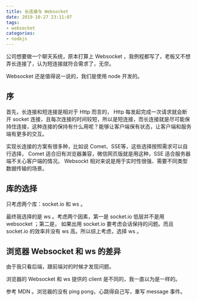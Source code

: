 ```yaml
---
title: 长连接与 Websocket
date: 2019-10-27 23:11:07
tags:
- websocket
categories:
- nodejs
---
```


公司想要做一个聊天系统，原本打算上 Websocket ，我例程都写了，老板又不想弄长连接了，认为短连接就符合需求了，无奈。

Websocket 还是值得说一说的，我们是使用 node 开发的。

<!--more-->

## 序

首先，长连接和短连接是相对于 Http 而言的， Http 每发起完成一次请求就会断开 socket 连接，且每次连接的时间较短，所以是短连接，而长连接就是尽可能保持住连接，这种连接的保持有什么用呢？能够让客户端保有状态，让客户端和服务端有更多的交互。

实现长连接的方案有很多种，比如说 Comet、SSE等，这些选择按照需求可以自行选择， Comet 适合旧有浏览器兼容，微信网页版就是用这种，SSE 适合服务器端不关心客户端的情况。 Websockt 相对来说是用于实时性很强、需要不同类型数据传输的场景。

## 库的选择

只考虑两个库：socket.io 和 ws 。

最终我选择的是 ws 。考虑两个因素，第一是 socket.io 低层并不是用 websocket ；第二是， 如果出用 socket.io 要考虑会话保持的问题。而且 socket.io 的效率并没有 ws 高。所以综上考虑，选择 ws 。

## 浏览器 Websocket 和 ws 的差异

由于我只看后端，跟前端对的时候才发现问题。

浏览器的 Websocket 和 ws 提供的 client 是不同的，我一直以为是一样的。

参考 MDN 。浏览器的没有 ping pong，心跳得自己写，重写 message 事件。

[^https://developer.mozilla.org/zh-CN/docs/Web/API/WebSocket]: MDN websocket 条目

